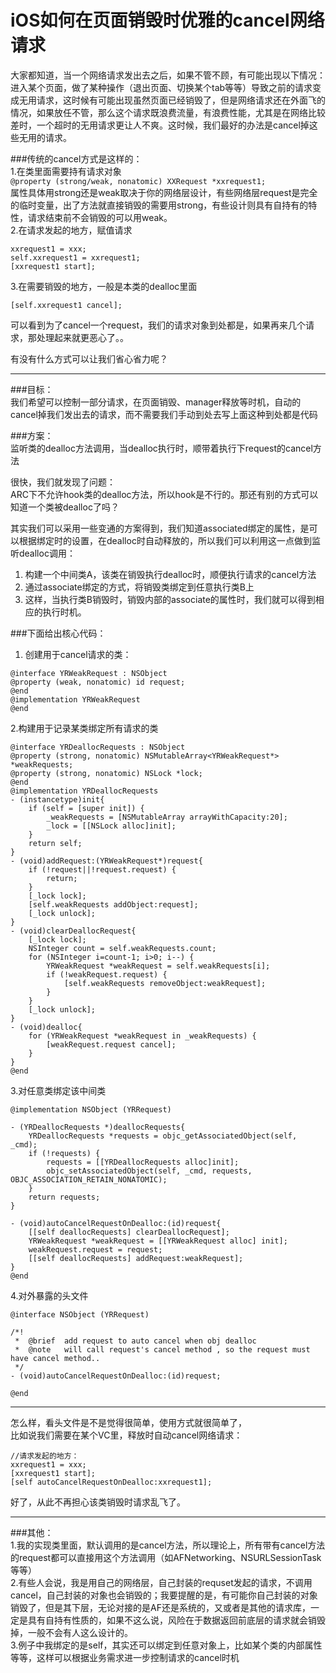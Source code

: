 # iOS如何在页面销毁时优雅的cancel网络请求  

大家都知道，当一个网络请求发出去之后，如果不管不顾，有可能出现以下情况：  
进入某个页面，做了某种操作（退出页面、切换某个tab等等）导致之前的请求变成无用请求，这时候有可能出现虽然页面已经销毁了，但是网络请求还在外面飞的情况，如果放任不管，那么这个请求既浪费流量，有浪费性能，尤其是在网络比较差时，一个超时的无用请求更让人不爽。这时候，我们最好的办法是cancel掉这些无用的请求。

###传统的cancel方式是这样的：  
1.在类里面需要持有请求对象  
`@property (strong/weak, nonatomic) XXRequest *xxrequest1;`  
属性具体用strong还是weak取决于你的网络层设计，有些网络层request是完全的临时变量，出了方法就直接销毁的需要用strong，有些设计则具有自持有的特性，请求结束前不会销毁的可以用weak。    
2.在请求发起的地方，赋值请求  

```
xxrequest1 = xxx;
self.xxrequest1 = xxrequest1;
[xxrequest1 start];
```

3.在需要销毁的地方，一般是本类的dealloc里面  

`[self.xxrequest1 cancel];`

可以看到为了cancel一个request，我们的请求对象到处都是，如果再来几个请求，那处理起来就更恶心了。。  

有没有什么方式可以让我们省心省力呢？  

---

###目标：  
我们希望可以控制一部分请求，在页面销毁、manager释放等时机，自动的cancel掉我们发出去的请求，而不需要我们手动到处去写上面这种到处都是代码  

###方案：  
监听类的dealloc方法调用，当dealloc执行时，顺带着执行下request的cancel方法  

很快，我们就发现了问题：  
ARC下不允许hook类的dealloc方法，所以hook是不行的。那还有别的方式可以知道一个类被dealloc了吗？  

其实我们可以采用一些变通的方案得到，我们知道associated绑定的属性，是可以根据绑定时的设置，在dealloc时自动释放的，所以我们可以利用这一点做到监听dealloc调用：  

1. 构建一个中间类A，该类在销毁执行dealloc时，顺便执行请求的cancel方法  
2. 通过associate绑定的方式，将销毁类绑定到任意执行类B上  
3. 这样，当执行类B销毁时，销毁内部的associate的属性时，我们就可以得到相应的执行时机。  


###下面给出核心代码：  
1. 创建用于cancel请求的类：

```
@interface YRWeakRequest : NSObject
@property (weak, nonatomic) id request;
@end
@implementation YRWeakRequest
@end
```

2.构建用于记录某类绑定所有请求的类

```
@interface YRDeallocRequests : NSObject
@property (strong, nonatomic) NSMutableArray<YRWeakRequest*> *weakRequests;
@property (strong, nonatomic) NSLock *lock;
@end
@implementation YRDeallocRequests
- (instancetype)init{
    if (self = [super init]) {
        _weakRequests = [NSMutableArray arrayWithCapacity:20];
        _lock = [[NSLock alloc]init];
    }
    return self;
}
- (void)addRequest:(YRWeakRequest*)request{
    if (!request||!request.request) {
        return;
    }
    [_lock lock];
    [self.weakRequests addObject:request];
    [_lock unlock];
}
- (void)clearDeallocRequest{
    [_lock lock];
    NSInteger count = self.weakRequests.count;
    for (NSInteger i=count-1; i>0; i--) {
        YRWeakRequest *weakRequest = self.weakRequests[i];
        if (!weakRequest.request) {
            [self.weakRequests removeObject:weakRequest];
        }
    }
    [_lock unlock];
}
- (void)dealloc{
    for (YRWeakRequest *weakRequest in _weakRequests) {
        [weakRequest.request cancel];
    }
}
@end
```

3.对任意类绑定该中间类

```
@implementation NSObject (YRRequest)

- (YRDeallocRequests *)deallocRequests{
    YRDeallocRequests *requests = objc_getAssociatedObject(self, _cmd);
    if (!requests) {
        requests = [[YRDeallocRequests alloc]init];
        objc_setAssociatedObject(self, _cmd, requests, OBJC_ASSOCIATION_RETAIN_NONATOMIC);
    }
    return requests;
}

- (void)autoCancelRequestOnDealloc:(id)request{
    [[self deallocRequests] clearDeallocRequest];
    YRWeakRequest *weakRequest = [[YRWeakRequest alloc] init];
    weakRequest.request = request;
    [[self deallocRequests] addRequest:weakRequest];
}
@end
```

4.对外暴露的头文件

```
@interface NSObject (YRRequest)

/*!
 *	@brief  add request to auto cancel when obj dealloc
 *  @note   will call request's cancel method , so the request must have cancel method..
 */
- (void)autoCancelRequestOnDealloc:(id)request;

@end
```


---

怎么样，看头文件是不是觉得很简单，使用方式就很简单了，  
比如说我们需要在某个VC里，释放时自动cancel网络请求：  

```
//请求发起的地方：
xxrequest1 = xxx;
[xxrequest1 start];
[self autoCancelRequestOnDealloc:xxrequest1];
```

好了，从此不再担心该类销毁时请求乱飞了。  

---

###其他：  
1.我的实现类里面，默认调用的是cancel方法，所以理论上，所有带有cancel方法的request都可以直接用这个方法调用（如AFNetworking、NSURLSessionTask等等）  
2.有些人会说，我是用自己的网络层，自己封装的requset发起的请求，不调用cancel，自己封装的对象也会销毁的；我要提醒的是，有可能你自己封装的对象销毁了，但是其下层，无论对接的是AF还是系统的，又或者是其他的请求库，一定是具有自持有性质的，如果不这么说，风险在于数据返回前底层的请求就会销毁掉，一般不会有人这么设计的。  
3.例子中我绑定的是self，其实还可以绑定到任意对象上，比如某个类的内部属性等等，这样可以根据业务需求进一步控制请求的cancel时机  


